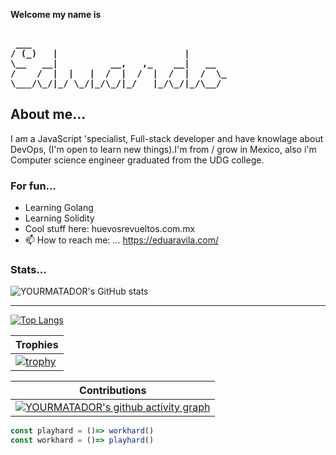 **Welcome my name is**
<pre><b>
 ___
/ (_)   |                        |
\__   __|          __,   ,_    __|   __
/    /  |  |   |  /  |  /  |  /  |  /  \_
\___/\_/|_/ \_/|_/\_/|_/   |_/\_/|_/\__/
</b></pre>

## About me...
I am a JavaScript 'specialist, Full-stack developer and have knowlage about DevOps, (I'm open to learn new things).I'm from / grow in Mexico, also i'm Computer science engineer graduated from the UDG college.
        


<!-- 😊 -->


### For fun...

- Learning Golang
- Learning Solidity
- Cool stuff here: huevosrevueltos.com.mx
- 📫 How to reach me: ... https://eduaravila.com/


### Stats...

![YOURMATADOR's GitHub stats](https://github-readme-stats.vercel.app/api?username=YOURMATADOR&show_icons=true&border_radius=0&theme=cobalt&layout=compact) 

--- 
[![Top Langs](https://github-readme-stats.vercel.app/api/top-langs/?username=YOURMATADOR&langs_count=8)](https://eduaravila.com/) 


| Trophies |
| --- |
| [![trophy](https://github-profile-trophy.vercel.app/?username=YOURMATADOR&theme=oldie&column=7)](https://eduaravila.com/) |

| Contributions | 
| --- |
| [![YOURMATADOR's github activity graph](https://githubstatsyourmatador.herokuapp.com/graph?username=YOURMATADOR&theme=rogue)](https://eduaravila.com/) |


```javascript
const playhard = ()=> workhard()
const workhard = ()=> playhard()
```




